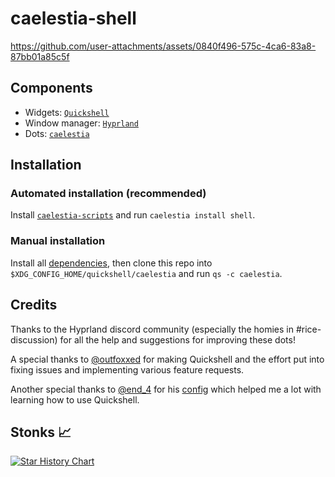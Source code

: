 # caelestia-shell

https://github.com/user-attachments/assets/0840f496-575c-4ca6-83a8-87bb01a85c5f

## Components

- Widgets: [`Quickshell`](https://quickshell.outfoxxed.me/)
- Window manager: [`Hyprland`](https://hyprland.org/)
- Dots: [`caelestia`](https://github.com/caelestia-dots/)

## Installation

### Automated installation (recommended)

Install [`caelestia-scripts`](https://github.com/caelestia-dots/scripts/) and run `caelestia install shell`.

### Manual installation

Install all [dependencies](https://github.com/caelestia-dots/scripts/blob/main/install/shell.fish#L10/), then
clone this repo into `$XDG_CONFIG_HOME/quickshell/caelestia` and run `qs -c caelestia`.

## Credits

Thanks to the Hyprland discord community (especially the homies in #rice-discussion) for all the help and suggestions
for improving these dots!

A special thanks to [@outfoxxed](https://github.com/outfoxxed/) for making Quickshell and the effort put into fixing issues
and implementing various feature requests.

Another special thanks to [@end_4](https://github.com/end-4/) for his [config](https://github.com/end-4/dots-hyprland)
which helped me a lot with learning how to use Quickshell.

## Stonks 📈

<a href="https://www.star-history.com/#caelestia-dots/shell&Date">
 <picture>
   <source media="(prefers-color-scheme: dark)" srcset="https://api.star-history.com/svg?repos=caelestia-dots/shell&type=Date&theme=dark" />
   <source media="(prefers-color-scheme: light)" srcset="https://api.star-history.com/svg?repos=caelestia-dots/shell&type=Date" />
   <img alt="Star History Chart" src="https://api.star-history.com/svg?repos=caelestia-dots/shell&type=Date" />
 </picture>
</a>
